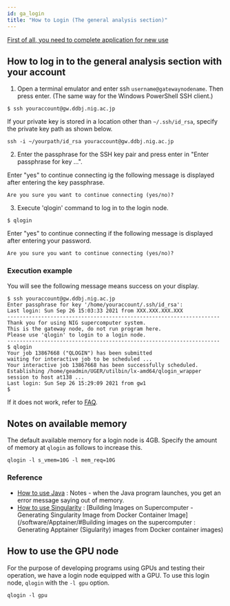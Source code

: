 ```yaml
---
id: ga_login
title: "How to Login (The general analysis section)"
---
```


[First of all, you need to complete application for new use](/application/registration)

##  How to log in to the general analysis section with your account

1. Open a terminal emulator and enter ssh `username@gatewaynodename`. Then press enter. (The same way for the Windows PowerShell SSH client.)

```
$ ssh youraccount@gw.ddbj.nig.ac.jp
```

If your private key is stored in a location other than `~/.ssh/id_rsa`, specify the private key path as shown below.

```
ssh -i ~/yourpath/id_rsa youraccount@gw.ddbj.nig.ac.jp
```

2. Enter the passphrase for the SSH key pair and press enter in "Enter passphrase for key ...".

Enter "yes" to continue connecting ig the following message is displayed after entering the key passphrase.

```
Are you sure you want to continue connecting (yes/no)?
```

3.  Execute 'qlogin' command to log in to the login node.

```
$ qlogin
```

Enter "yes" to continue connecting if the following message is displayed after entering your password.

```
Are you sure you want to continue connecting (yes/no)?
```


### Execution example

You will see the following message means success on your display.

```
$ ssh youraccount@gw.ddbj.nig.ac.jp
Enter passphrase for key '/home/youraccount/.ssh/id_rsa': 
Last login: Sun Sep 26 15:03:33 2021 from XXX.XXX.XXX.XXX
---------------------------------------------------------------------
Thank you for using NIG supercomputer system.
This is the gateway node, do not run program here.
Please use 'qlogin' to login to a login node.
---------------------------------------------------------------------
$ qlogin
Your job 13867668 ("QLOGIN") has been submitted
waiting for interactive job to be scheduled ...
Your interactive job 13867668 has been successfully scheduled.
Establishing /home/geadmin/UGER/utilbin/lx-amd64/qlogin_wrapper session to host at138 ...
Last login: Sun Sep 26 15:29:09 2021 from gw1
$ 
```

If it does not work, refer to [FAQ](/faq/faq_login).


## Notes on available memory

The default available memory for a login node is 4GB.
Specify the amount of memory at `qlogin` as follows to increase this.

```
qlogin -l s_vmem=10G -l mem_req=10G
```

### Reference

- [How to use Java](/software/java) : Notes - when the Java program launches, you get an error message saying out of memory.
- [How to use Singularity](/software/Apptainer/) : [Building Images on Supercomputer - Generating Singularity Image from Docker Container Image](/software/Apptainer/#Building images on the supercomputer : Generating Apptainer (Sigularity) images from Docker container images)


## How to use the GPU node


For the purpose of developing programs using GPUs and testing their operation, we have a login node equipped with a GPU.
To use this login node, `qlogin` with the `-l gpu` option.

```
qlogin -l gpu
```



